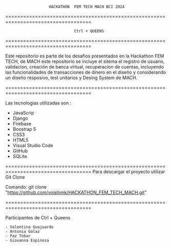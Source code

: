                        HACKATHON  FEM TECH MACH BCI 2024
===================================================================================
	
                  			      Ctrl + QUEENS

===================================================================================

Este repositorio es parte de  los desafios presentados en la Hackathon FEM TECH, 
de MACH este repositorio se incluye el sitema el registro de usuario, validacion,
creación de banca virtual, recuperacion de cuentas, incluyendo las funcionalidades
de transacciones de dinero en el diseño y considerando un diseño resposivo, test 
unitarios y Desing System de MACH.

===================================================================================

Las tecnologias utilizadas son : 

- JavaScrip
- Django 
- Firebase
- Boostrap 5
- CSS3
- HTML5
- Visual Studio Code
- GitHub
- SQLite

===================================================================================
 Para descargar el proyecto utilizar Git Clone

 Comando: git clone "https://github.com/voishimk/HACKATHON_FEM_TECH_MACH.git"

===================================================================================

 Participantes de Ctrl + Queens 

    - Valentina Guajuardo
    - Antonia Galaz
    - Paz Tobar
    - Giovanna Espinosa

